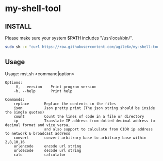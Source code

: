 # my-shell-tool

## INSTALL

Please make sure your system $PATH includes "/usr/local/bin/". 

```sh
sudo sh -c "curl https://raw.githubusercontent.com/agile6v/my-shell-tool/master/mst.sh -o /usr/local/bin/mst && chmod +x /usr/local/bin/mst"
```

## Usage
Usage: mst.sh <command|option>

```
Options:
    -V, --version    Print program version
    -h, --help       Print help

Commands:
    replace       Replace the contents in the files
    json          Json pretty print (The json string should be inside the single quotes)
    count         Count the lines of code in a file or directory
    ip            Translate IP address from dotted-decimal address to decimal format and vice versa,
                  and also support to calculate from CIDR ip address to network & broadcast address
    convert       convert arbitrary base to arbitrary base within 2,8,10,16
    urlencode     encode url string
    urldecode     decode url string
    calc          calculator
```

